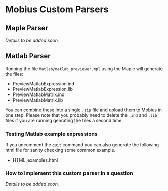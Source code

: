 # Mobius Custom Parsers

## Maple Parser

_Details to be added soon._

## Matlab Parser

Running the file `Matlab/matlab_previewer.mpl` using the Maple will generate the files:

- PreviewMatlabExpression.ind
- PreviewMatlabExpression.lib
- PreviewMatlabMatrix.ind
- PreviewMatlabMatrix.lib

You can combine these into a single `.zip` file and upload them to Mobius in one step. Please note that you probably need to delete the `.ind` and `.lib` files if you are running genrating the files a second time.

### Testing Matlab example expressions

If you uncomment the `quit` command you can also generate the following html file for sanity checking some common example.

- HTML_examples.html

### How to implement this custom parser in a question

_Details to be added soon._
